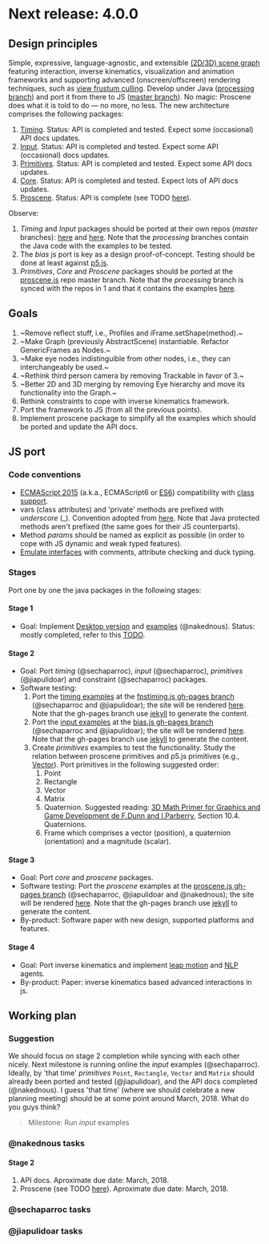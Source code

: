 # Next release: 4.0.0

## Design principles

Simple, expressive, language-agnostic, and extensible [(2D/3D) scene graph](https://en.wikipedia.org/wiki/Scene_graph) featuring interaction, inverse kinematics, visualization and animation frameworks and supporting advanced (onscreen/offscreen) rendering techniques, such as [view frustum culling](http://cgvr.informatik.uni-bremen.de/teaching/cg_literatur/lighthouse3d_view_frustum_culling/index.html). Develop under Java ([processing branch](https://github.com/VisualComputing/proscene.js/tree/processing)) and port it from there to JS ([master branch](https://github.com/VisualComputing/proscene.js/tree/master)). No magic: Proscene does what it is told to do — no more, no less. The new architecture comprises the following packages:

1. [Timing](https://github.com/VisualComputing/proscene.js/tree/processing/src/remixlab/timing). Status: API is completed and tested. Expect some (occasional) API docs updates.
2. [Input](https://github.com/VisualComputing/proscene.js/tree/processing/src/remixlab/input). Status: API is completed and tested. Expect some API (occasional) docs updates.
3. [Primitives](https://github.com/VisualComputing/proscene.js/tree/processing/src/remixlab/primitives). Status: API is completed and tested. Expect some API docs updates.
4. [Core](https://github.com/VisualComputing/proscene.js/tree/processing/src/remixlab/core). Status: API is completed and tested. Expect lots of API docs updates.
5. [Proscene](https://github.com/VisualComputing/proscene.js/tree/processing/src/remixlab/proscene). Status: API is complete (see TODO [here](https://github.com/VisualComputing/proscene.js/blob/processing/TODO.md)).

Observe:

1. *Timing* and *Input* packages should be ported at their own repos (_master_ branches): [here](https://github.com/VisualComputing/fpstiming.js) and [here](https://github.com/VisualComputing/bias.js). Note that the _processing_ branches contain the Java code with the examples to be tested.
2. The _bias_ js port is key as a design proof-of-concept. Testing should be done at least against [p5.js](https://p5js.org/).
3. *Primitives*, *Core* and *Proscene* packages should be ported at the [proscene.js](https://github.com/VisualComputing/proscene.js) repo master branch. Note that the _processing_ branch is synced with the repos in 1 and that it contains the examples [here](https://github.com/VisualComputing/proscene.js/tree/processing/testing).

## Goals

1. ~Remove reflect stuff, i.e., Profiles and iFrame.setShape(method).~
2. ~Make Graph (previously AbstractScene) instantiable. Refactor GenericFrames as Nodes.~
3. ~Make eye nodes indistinguible from other nodes, i.e., they can interchangeably be used.~
4. ~Rethink third person camera by removing Trackable in favor of 3.~
5. ~Better 2D and 3D merging by removing Eye hierarchy and move its functionality into the Graph.~
6. Rethink constraints to cope with inverse kinematics framework.
7. Port the framework to JS (from all the previous points).
8. Implement proscene package to simplify all the examples which should be ported and update the API docs.

## JS port

### Code conventions

* [ECMAScript 2015](http://es6-features.org) (a.k.a., ECMAScript6 or [ES6](https://en.wikipedia.org/wiki/ECMAScript#6th_Edition_-_ECMAScript_2015)) compatibility with [class support](https://developer.mozilla.org/en-US/docs/Web/JavaScript/Reference/Classes).
* vars (class attributes) and 'private' methods are prefixed with _underscore_ (_). Convention adopted from [here](https://developer.mozilla.org/en-US/docs/Archive/Add-ons/Add-on_SDK/Guides/Contributor_s_Guide/Private_Properties). Note that Java protected methods aren't prefixed (the same goes for their JS counterparts).
* Method _params_ should be named as explicit as possible (in order to cope with JS dynamic and weak typed features).
* [Emulate interfaces](http://jscriptpatterns.blogspot.com.co/2013/01/javascript-interfaces.html) with comments, attribute checking and duck typing.

### Stages

Port one by one the java packages in the following stages:

#### Stage 1

* Goal: Implement [Desktop version](https://github.com/VisualComputing/proscene.js/tree/processing) and [examples](https://github.com/VisualComputing/proscene.js/tree/processing/testing) (@nakednous). Status: mostly completed, refer to this [TODO](https://github.com/VisualComputing/proscene.js/blob/processing/TODO.md).

#### Stage 2

* Goal: Port _timing_ (@sechaparroc), _input_ (@sechaparroc), _primitives_ (@jiapulidoar) and constraint (@sechaparroc) packages.
* Software testing:
    1. Port the [timing examples](https://github.com/VisualComputing/fpstiming.js/tree/processing/examples) at the [fpstiming.js gh-pages branch](https://github.com/VisualComputing/fpstiming.js/tree/gh-pages) (@sechaparroc and @jiapulidoar); the site will be rendered [here](https://visualcomputing.github.io/fpstiming.js/). Note that the gh-pages branch use [jekyll](https://jekyllrb.com/) to generate the content.
    2. Port the [input examples](https://github.com/VisualComputing/bias.js/tree/processing/examples) at the [bias.js gh-pages branch](https://github.com/VisualComputing/bias.js/tree/gh-pages) (@sechaparroc and @jiapulidoar); the site will be rendered [here](https://visualcomputing.github.io/bias.js/). Note that the gh-pages branch use [jekyll](https://jekyllrb.com/) to generate the content.
    3. Create _primitives_ examples to test the functionality. Study the relation between proscene primitives and p5.js primitives (e.g., [Vector](https://p5js.org/reference/#/p5.Vector)). Port primitives in the following suggested order:
        1. Point
        2. Rectangle
        3. Vector
        4. Matrix
        5. Quaternion. Suggested reading: [3D Math Primer for Graphics and Game Development de F.Dunn and I.Parberry](https://tfetimes.com/wp-content/uploads/2015/04/F.Dunn-I.Parberry-3D-Math-Primer-for-Graphics-and-Game-Development.pdf), Section 10.4. Quaternions.
        6. Frame which comprises a vector (position), a quaternion (orientation) and a magnitude (scalar).

#### Stage 3

* Goal: Port _core_ and _proscene_ packages.
* Software testing: Port the _proscene_ examples at the [proscene.js gh-pages branch](https://github.com/VisualComputing/proscene.js/tree/gh-pages) (@sechaparroc, @jiapulidoar and @nakednous); the site will be rendered [here](https://visualcomputing.github.io/proscene.js/). Note that the gh-pages branch use [jekyll](https://jekyllrb.com/) to generate the content.
* By-product: Software paper with new design, supported platforms and features.

#### Stage 4

* Goal: Port inverse kinematics and implement [leap motion](https://en.wikipedia.org/wiki/Leap_Motion) and [NLP](https://en.wikipedia.org/wiki/Natural_language_processing) agents.
* By-product: Paper: inverse kinematics based advanced interactions in js.

## Working plan

### Suggestion
 
We should focus on stage 2 completion while syncing with each other nicely. Next milestone is running online the _input_ examples (@sechaparroc). Ideally, by 'that time' _primitives_ `Point`, `Rectangle`, `Vector` and `Matrix` should already been ported and tested (@jiapulidoar), and the API docs completed (@nakednous). I guess 'that time' (where we should celebrate a new planning meeting) should be at some point around March, 2018. What do you guys think?

> Milestone: Run _input_ examples

### @nakednous tasks

#### Stage 2

1. API docs. Aproximate due date: March, 2018.
2. Proscene (see TODO [here](https://github.com/VisualComputing/proscene.js/blob/processing/TODO.md)). Aproximate due date: March, 2018.

### @sechaparroc tasks

### @jiapulidoar tasks
